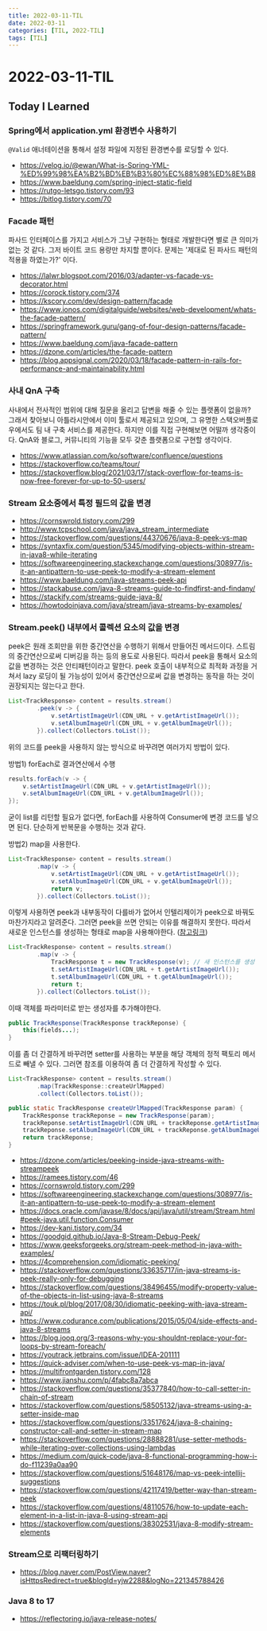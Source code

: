 ```yaml
---
title: 2022-03-11-TIL
date: 2022-03-11
categories: [TIL, 2022-TIL]
tags: [TIL]
---
```


# 2022-03-11-TIL

## Today I Learned

### Spring에서 application.yml 환경변수 사용하기

`@Valid` 애너테이션을 통해서 설정 파일에 지정된 환경변수를 로딩할 수 있다.

- https://velog.io/@ewan/What-is-Spring-YML-%ED%99%98%EA%B2%BD%EB%B3%80%EC%88%98%ED%8E%B8
- https://www.baeldung.com/spring-inject-static-field
- https://rutgo-letsgo.tistory.com/93
- https://bitlog.tistory.com/70

### Facade 패턴

파사드 인터페이스를 가지고 서비스가 그냥 구현하는 형태로 개발한다면 별로 큰 의미가 없는 것 같다. 그저 바이트 코드 용량만 차지할 뿐이다. 문제는 '제대로 된 파사드 패턴의 적용을 하였는가?' 이다.

- https://lalwr.blogspot.com/2016/03/adapter-vs-facade-vs-decorator.html
- https://corock.tistory.com/374
- https://kscory.com/dev/design-pattern/facade
- https://www.ionos.com/digitalguide/websites/web-development/whats-the-facade-pattern/
- https://springframework.guru/gang-of-four-design-patterns/facade-pattern/
- https://www.baeldung.com/java-facade-pattern
- https://dzone.com/articles/the-facade-pattern
- https://blog.appsignal.com/2020/03/18/facade-pattern-in-rails-for-performance-and-maintainability.html

### 사내 QnA 구축

사내에서 전사적인 범위에 대해 질문을 올리고 답변을 해줄 수 있는 플랫폼이 없을까? 그래서 찾아보니 아틀라시안에서 이미 툴로서 제공되고 있으며, 그 유명한 스택오버플로우에서도 팀 내 구축 서비스를 제공한다. 하지만 이를 직접 구현해보면 어떨까 생각중이다. QnA와 블로그, 커뮤니티의 기능을 모두 갖춘 플랫폼으로 구현할 생각이다.

- https://www.atlassian.com/ko/software/confluence/questions
- https://stackoverflow.co/teams/tour/
- https://stackoverflow.blog/2021/03/17/stack-overflow-for-teams-is-now-free-forever-for-up-to-50-users/

### Stream 요소중에서 특정 필드의 값을 변경

- https://cornswrold.tistory.com/299
- http://www.tcpschool.com/java/java_stream_intermediate
- https://stackoverflow.com/questions/44370676/java-8-peek-vs-map
- https://syntaxfix.com/question/5345/modifying-objects-within-stream-in-java8-while-iterating
- https://softwareengineering.stackexchange.com/questions/308977/is-it-an-antipattern-to-use-peek-to-modify-a-stream-element
- https://www.baeldung.com/java-streams-peek-api
- https://stackabuse.com/java-8-streams-guide-to-findfirst-and-findany/
- https://stackify.com/streams-guide-java-8/
- https://howtodoinjava.com/java/stream/java-streams-by-examples/

### Stream.peek() 내부에서 콜렉션 요소의 값을 변경

peek은 원래 조회만을 위한 중간연산을 수행하기 위해서 만들어진 메서드이다. 스트림의 중간연산으로써 디버깅을 하는 등의 용도로 사용된다. 따라서 peek을 통해서 요소의 값을 변경하는 것은 안티패턴이라고 말한다. peek 호출이 내부적으로 최적화 과정을 거쳐서 lazy 로딩이 될 가능성이 있어서 중간연산으로써 값을 변경하는 동작을 하는 것이 권장되지는 않는다고 한다.

```java
List<TrackResponse> content = results.stream()
        .peek(v -> {
            v.setArtistImageUrl(CDN_URL + v.getArtistImageUrl());
            v.setAlbumImageUrl(CDN_URL + v.getAlbumImageUrl());
        }).collect(Collectors.toList());
```

위의 코드를 peek을 사용하지 않는 방식으로 바꾸려면 여러가지 방법이 있다.

방법1) forEach로 결과연산에서 수행

```java
results.forEach(v -> {
    v.setArtistImageUrl(CDN_URL + v.getArtistImageUrl());
    v.setAlbumImageUrl(CDN_URL + v.getAlbumImageUrl());
});
```

굳이 list를 리턴할 필요가 없다면, forEach를 사용하여 Consumer에 변경 코드를 넣으면 된다. 단순하게 반복문을 수행하는 것과 같다.

방법2) map을 사용한다.

```java
List<TrackResponse> content = results.stream()
        .map(v -> {
            v.setArtistImageUrl(CDN_URL + v.getArtistImageUrl());
            v.setAlbumImageUrl(CDN_URL + v.getAlbumImageUrl());
            return v;
        }).collect(Collectors.toList());
```

이렇게 사용하면 peek과 내부동작이 다를바가 없어서 인텔리제이가 peek으로 바꿔도 마찬가지라고 알려준다. 그러면 peek을 쓰면 안되는 이유를 해결하지 못한다. 따라서 새로운 인스턴스를 생성하는 형태로 map을 사용해야한다. ([참고링크](https://stackoverflow.com/questions/38302531/java-8-modify-stream-elements))

```java
List<TrackResponse> content = results.stream()
        .map(v -> {
            TrackResponse t = new TrackResponse(v); // 새 인스턴스를 생성
            t.setArtistImageUrl(CDN_URL + t.getArtistImageUrl());
            t.setAlbumImageUrl(CDN_URL + t.getAlbumImageUrl());
            return t;
        }).collect(Collectors.toList());
```

이때 객체를 파라미터로 받는 생성자를 추가해야한다.

```java
public TrackResponse(TrackResponse trackReponse) {
    this(fields...);
}
```

이를 좀 더 간결하게 바꾸려면 setter를 사용하는 부분을 해당 객체의 정적 팩토리 메서드로 빼낼 수 있다. 그러면 참조를 이용하여 좀 더 간결하게 작성할 수 있다.

```java
List<TrackResponse> content = results.stream()
        .map(TrackResponse::createUrlMapped)
        .collect(Collectors.toList());
```

```java
public static TrackResponse createUrlMapped(TrackResponse param) {
    TrackResponse trackReponse = new TrackResponse(param);
    trackReponse.setArtistImageUrl(CDN_URL + trackReponse.getArtistImageUrl());
    trackReponse.setAlbumImageUrl(CDN_URL + trackReponse.getAlbumImageUrl());
    return trackReponse;
}
```

- https://dzone.com/articles/peeking-inside-java-streams-with-streampeek
- https://ramees.tistory.com/46
- https://cornswrold.tistory.com/299
- https://softwareengineering.stackexchange.com/questions/308977/is-it-an-antipattern-to-use-peek-to-modify-a-stream-element
- https://docs.oracle.com/javase/8/docs/api/java/util/stream/Stream.html#peek-java.util.function.Consumer
- https://dev-kani.tistory.com/34
- https://goodgid.github.io/Java-8-Stream-Debug-Peek/
- https://www.geeksforgeeks.org/stream-peek-method-in-java-with-examples/
- https://4comprehension.com/idiomatic-peeking/
- https://stackoverflow.com/questions/33635717/in-java-streams-is-peek-really-only-for-debugging
- https://stackoverflow.com/questions/38496455/modify-property-value-of-the-objects-in-list-using-java-8-streams
- https://touk.pl/blog/2017/08/30/idiomatic-peeking-with-java-stream-api/
- https://www.codurance.com/publications/2015/05/04/side-effects-and-java-8-streams
- https://blog.jooq.org/3-reasons-why-you-shouldnt-replace-your-for-loops-by-stream-foreach/
- https://youtrack.jetbrains.com/issue/IDEA-201111
- https://quick-adviser.com/when-to-use-peek-vs-map-in-java/
- https://multifrontgarden.tistory.com/128
- https://www.jianshu.com/p/4fabc8a7abca
- https://stackoverflow.com/questions/35377840/how-to-call-setter-in-chain-of-stream
- https://stackoverflow.com/questions/58505132/java-streams-using-a-setter-inside-map
- https://stackoverflow.com/questions/33517624/java-8-chaining-constructor-call-and-setter-in-stream-map
- https://stackoverflow.com/questions/28888281/use-setter-methods-while-iterating-over-collections-using-lambdas
- https://medium.com/quick-code/java-8-functional-programming-how-i-do-f11239a0aa90
- https://stackoverflow.com/questions/51648176/map-vs-peek-intellij-suggestions
- https://stackoverflow.com/questions/42117419/better-way-than-stream-peek
- https://stackoverflow.com/questions/48110576/how-to-update-each-element-in-a-list-in-java-8-using-stream-api
- https://stackoverflow.com/questions/38302531/java-8-modify-stream-elements

### Stream으로 리팩터링하기

- https://blog.naver.com/PostView.naver?isHttpsRedirect=true&blogId=yjw2288&logNo=221345788426

### Java 8 to 17

- https://reflectoring.io/java-release-notes/

